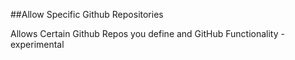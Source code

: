 ##Allow Specific Github Repositories

Allows Certain Github Repos you define and GitHub Functionality - experimental